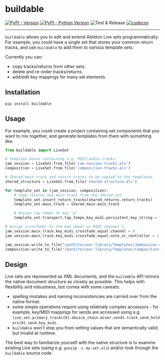 # buildable

[![PyPI - Version](https://img.shields.io/pypi/v/buildable.svg)](https://pypi.org/project/buildable)
[![PyPI - Python Version](https://img.shields.io/pypi/pyversions/buildable.svg)](https://pypi.org/project/buildable)
![Test & Release](https://github.com/kmontag/buildable/actions/workflows/test_and_release.yml/badge.svg?branch=main)
[![codecov](https://codecov.io/github/kmontag/alpax/graph/badge.svg?token=5C1JO6YTDL)](https://codecov.io/github/kmontag/buildable)

---

`buildable` allows you to edit and extend Ableton Live sets programmatically. For example, you could
have a single set that stores your common return tracks, and use `buildable` to add them to various
template sets.

Currently you can:

- copy tracks/returns from other sets.
- delete and re-order tracks/returns.
- add/edit key mappings for many set elements.

## Installation

```console
pip install buildable
```

## Usage

For example, you could create a project containing set components that you want to mix together, and
generate templates from them with something like:

```python
from buildable import LiveSet

# Template bases containing e.g. MIDI/audio tracks.
jam_session = LiveSet.from_file('jam-session-tracks.als')
composition = LiveSet.from_file('composition-tracks.als')

# Shared main track and return tracks to be copied to the templates.
shared_structure = LiveSet.from_file('shared-structure.als')

for template_set in (jam_session, composition):
    # Copy returns and main track from the shared set.
    template_set.insert_return_tracks(shared_returns.return_tracks)
    template_set.main_track = shared_main.main_track

    # Assign tap tempo to key "p".
    template_set.transport.tap_tempo_key_midi.persistent_key_string = "p"

# Assign crossfader to the mod wheel on MIDI channel 1.
jam_session.main_track.key_midi_crossfade_equal.channel = 0
jam_session.main_track.key_midi.crossfade_equal.note_or_controller = 1

jam_session.write_to_file("/path/to/user-library/Templates/JamSession.als")
composition.write_to_file("/path/to/user-library/Templates/Composition.als")
```

## Design

Live sets are represented as XML documents, and the `buildable` API mirrors the native document structure
as closely as possible. This helps with flexibility and robustness, but comes with some caveats:

- spelling mistakes and naming inconsistencies are carried over from the native format.
- some simple operations require using relatively complex accessors - for example, key/MIDI mappings
  for sends are accessed using
  e.g. `live_set.primary_tracks[0].device_chain.mixer.sends.track_send_holders[0].send.key_midi`.
- `buildable` won't stop you from setting values that are semantically valid, but invalid at
  runtime.

The best way to familiarize yourself with the native structure is to examine existing Live sets
(using e.g. `gunzip -c my-set.als`) and/or look through the `buildable` source code.
